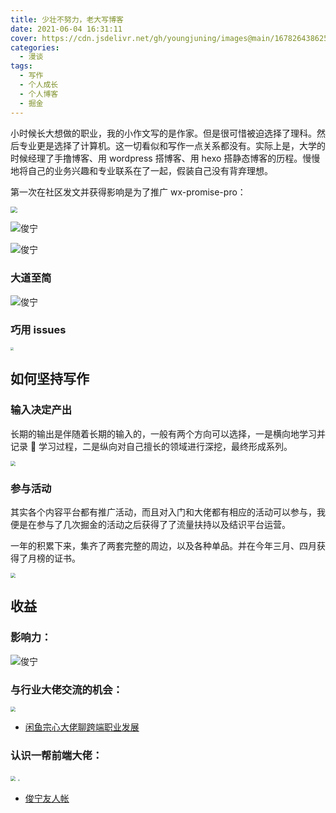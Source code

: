 ```yaml
---
title: 少壮不努力，老大写博客
date: 2021-06-04 16:31:11
cover: https://cdn.jsdelivr.net/gh/youngjuning/images@main/1678264386252.png
categories:
  - 漫谈
tags:
  - 写作
  - 个人成长
  - 个人博客
  - 掘金
---
```


小时候长大想做的职业，我的小作文写的是作家。但是很可惜被迫选择了理科。然后专业更是选择了计算机。这一切看似和写作一点关系都没有。实际上是，大学的时候经理了手撸博客、用 wordpress 搭博客、用 hexo 搭静态博客的历程。慢慢地将自己的业务兴趣和专业联系在了一起，假装自己没有背弃理想。

第一次在社区发文并获得影响是为了推广 wx-promise-pro：

<img src="https://p3-juejin.byteimg.com/tos-cn-i-k3u1fbpfcp/2109e0efc60e4ccda679b599b0298235~tplv-k3u1fbpfcp-zoom-1.image" style="zoom: 67%;" />

![俊宁](https://p3-juejin.byteimg.com/tos-cn-i-k3u1fbpfcp/e34344c7ef6847c2a3597ac75df1220e~tplv-k3u1fbpfcp-zoom-1.image)

![俊宁](https://p3-juejin.byteimg.com/tos-cn-i-k3u1fbpfcp/4718dc1b6e574a9e9e92f3c8e91037b6~tplv-k3u1fbpfcp-zoom-1.image)

### 大道至简

![俊宁](https://p3-juejin.byteimg.com/tos-cn-i-k3u1fbpfcp/a95ad345f27a4a4b8fb446670ad006e3~tplv-k3u1fbpfcp-zoom-1.image)

### 巧用 issues

<img src="https://p3-juejin.byteimg.com/tos-cn-i-k3u1fbpfcp/0b26b3a1f44b4e50a6e3ac9b53d39606~tplv-k3u1fbpfcp-zoom-1.image" style="zoom: 33%;" />

## 如何坚持写作

### 输入决定产出

长期的输出是伴随着长期的输入的，一般有两个方向可以选择，一是横向地学习并记录 📝 学习过程，二是纵向对自己擅长的领域进行深挖，最终形成系列。

<img src="https://p3-juejin.byteimg.com/tos-cn-i-k3u1fbpfcp/952e21273503469ea3e72fd65389a204~tplv-k3u1fbpfcp-zoom-1.image" style="zoom:50%;" />

### 参与活动

其实各个内容平台都有推广活动，而且对入门和大佬都有相应的活动可以参与，我便是在参与了几次掘金的活动之后获得了了流量扶持以及结识平台运营。

一年的积累下来，集齐了两套完整的周边，以及各种单品。并在今年三月、四月获得了月榜的证书。

<img src="https://p3-juejin.byteimg.com/tos-cn-i-k3u1fbpfcp/8251ea3c43f74027a3c215c3f321db3f~tplv-k3u1fbpfcp-zoom-1.image" style="zoom: 50%;" />

## 收益

### 影响力：

![俊宁](https://p3-juejin.byteimg.com/tos-cn-i-k3u1fbpfcp/8c7dd5af95d74bba8381bef755a77527~tplv-k3u1fbpfcp-zoom-1.image)

### 与行业大佬交流的机会：

<img src="https://p1-juejin.byteimg.com/tos-cn-i-k3u1fbpfcp/8907918504174d9094119d0f707886a4~tplv-k3u1fbpfcp-watermark.image" style="zoom: 50%;" />

- [闲鱼宗心大佬聊跨端职业发展](https://juejin.cn/post/6946764691725254669)

### 认识一帮前端大佬：

<img src="https://p3-juejin.byteimg.com/tos-cn-i-k3u1fbpfcp/a78af0e6d7554e04ae35f5e3c5b1d8db~tplv-k3u1fbpfcp-zoom-1.image" style="zoom:50%;" />

<img src="https://p3-juejin.byteimg.com/tos-cn-i-k3u1fbpfcp/1f95c125c85e438ba8654d1d9b947228~tplv-k3u1fbpfcp-zoom-1.image" style="zoom: 20%;" />

- [俊宁友人帐](https://youngjuning.cn/friends)
